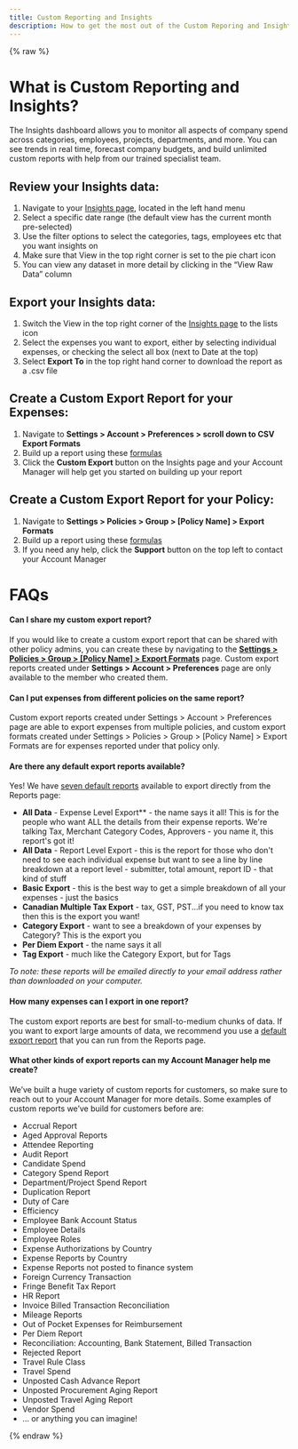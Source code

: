 ```yaml
---
title: Custom Reporting and Insights
description: How to get the most out of the Custom Reporing and Insights
---
```

<!-- The lines above are required by Jekyll to process the .md file -->
{% raw %}

# What is Custom Reporting and Insights?
The Insights dashboard allows you to monitor all aspects of company spend across categories, employees, projects, departments, and more. You can see trends in real time, forecast company budgets, and build unlimited custom reports with help from our trained specialist team. 

## Review your Insights data: 

1. Navigate to your [Insights page](https://www.expensify.com/expenses?param={%22fromInsightsTab%22:true,%22viewMode%22:%22charts%22,%22categoryList%22:-1,%22tagList%22:-1,%22policyIDList%22:%22A5F944A401046336%22,%22cardIDList%22:-1,%22submitterEmail%22:-1,%22typeList%22:-1,%22startDate%22:%222023-08-01%22,%22endDate%22:%222023-08-31%22,%22merchant%22:%22%22,%22reportStatusList%22:[%22Unreported%22,%22Open%22,%22Processing%22,%22Approved%22,%22Reimbursed%22,%22Archived%22],%22billableReimbursable%22:%22all%22,%22offset%22:0,%22limit%22:50,%22sortBy%22:%22created_desc%22,%22usePostedDate%22:false,%22domain%22:-1,%22bank%22:-1}), located in the left hand menu
2. Select a specific date range (the default view has the current month pre-selected) 
3. Use the filter options to select the categories, tags, employees etc that you want insights on 
4. Make sure that View in the top right corner is set to the pie chart icon
5. You can view any dataset in more detail by clicking in the “View Raw Data” column 

## Export your Insights data:  

1. Switch the View in the top right corner of the [Insights page](https://www.expensify.com/expenses?param={%22fromInsightsTab%22:true,%22viewMode%22:%22charts%22,%22categoryList%22:-1,%22tagList%22:-1,%22policyIDList%22:%22A5F944A401046336%22,%22cardIDList%22:-1,%22submitterEmail%22:-1,%22typeList%22:-1,%22startDate%22:%222023-08-01%22,%22endDate%22:%222023-08-31%22,%22merchant%22:%22%22,%22reportStatusList%22:[%22Unreported%22,%22Open%22,%22Processing%22,%22Approved%22,%22Reimbursed%22,%22Archived%22],%22billableReimbursable%22:%22all%22,%22offset%22:0,%22limit%22:50,%22sortBy%22:%22created_desc%22,%22usePostedDate%22:false,%22domain%22:-1,%22bank%22:-1}) to the lists icon
2. Select the expenses you want to export, either by selecting individual expenses, or checking the select all box (next to Date at the top)
3. Select **Export To** in the top right hand corner to download the report as a .csv file 

## Create a Custom Export Report for your Expenses: 

1. Navigate to **Settings > Account > Preferences > scroll down to CSV Export Formats** 
2. Build up a report using these [formulas](https://community.expensify.com/discussion/5795/deep-dive-expense-level-formula/p1?new=1)
3. Click the **Custom Export** button on the Insights page and your Account Manager will help get you started on building up your report  

## Create a Custom Export Report for your Policy: 

1. Navigate to **Settings > Policies > Group > [Policy Name] > Export Formats** 
2. Build up a report using these [formulas](https://community.expensify.com/discussion/5795/deep-dive-expense-level-formula/p1?new=1)
3. If you need any help, click the **Support** button on the top left to contact your Account Manager

# FAQs

#### Can I share my custom export report? 

If you would like to create a custom export report that can be shared with other policy admins, you can create these by navigating to the **[Settings > Policies > Group > [Policy Name] > Export Formats](https://www.expensify.com/settings?param={%22section%22:%22preferences%22})** page. Custom export reports created under **Settings > Account > Preferences** page are only available to the member who created them.

#### Can I put expenses from different policies on the same report? 

Custom export reports created under Settings > Account > Preferences page are able to export expenses from multiple policies, and custom export formats created under Settings > Policies > Group > [Policy Name] > Export Formats are for expenses reported under that policy only. 

#### Are there any default export reports available?

Yes! We have [seven default reports](https://community.expensify.com/discussion/5602/deep-dive-default-export-templates) available to export directly from the Reports page: 

- **All Data** - Expense Level Export** - the name says it all! This is for the people who want ALL the details from their expense reports. We're talking Tax, Merchant Category Codes, Approvers - you name it, this report's got it!
- **All Data** - Report Level Export - this is the report for those who don't need to see each individual expense but want to see a line by line breakdown at a report level - submitter, total amount, report ID - that kind of stuff
- **Basic Export** - this is the best way to get a simple breakdown of all your expenses - just the basics
- **Canadian Multiple Tax Export** - tax, GST, PST...if you need to know tax then this is the export you want!
- **Category Export** - want to see a breakdown of your expenses by Category? This is the export you
- **Per Diem Export** - the name says it all
- **Tag Export** - much like the Category Export, but for Tags

*To note: these reports will be emailed directly to your email address rather than downloaded on your computer.* 

#### How many expenses can I export in one report? 
The custom export reports are best for small-to-medium chunks of data. If you want to export large amounts of data, we recommend you use a [default export report](https://community.expensify.com/discussion/5602/deep-dive-default-export-templates) that you can run from the Reports page.  

#### What other kinds of export reports can my Account Manager help me create? 

We’ve built a huge variety of custom reports for customers, so make sure to reach out to your Account Manager for more details. Some examples of custom reports we’ve build for customers before are: 

- Accrual Report
- Aged Approval Reports
- Attendee Reporting
- Audit Report
- Candidate Spend
- Category Spend Report
- Department/Project Spend Report
- Duplication Report
- Duty of Care
- Efficiency 
- Employee Bank Account Status
- Employee Details
- Employee Roles
- Expense Authorizations by Country
- Expense Reports by Country
- Expense Reports not posted to finance system
- Foreign Currency Transaction
- Fringe Benefit Tax Report
- HR Report
- Invoice Billed Transaction Reconciliation
- Mileage Reports
- Out of Pocket Expenses for Reimbursement
- Per Diem Report
- Reconciliation: Accounting, Bank Statement, Billed Transaction
- Rejected Report
- Travel Rule Class
- Travel Spend
- Unposted Cash Advance Report
- Unposted Procurement Aging Report
- Unposted Travel Aging Report
- Vendor Spend
- … or anything you can imagine! 

{% endraw %}
